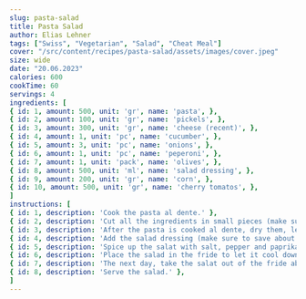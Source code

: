 ```yaml
---
slug: pasta-salad
title: Pasta Salad
author: Elias Lehner
tags: ["Swiss", "Vegetarian", "Salad", "Cheat Meal"]
cover: "/src/content/recipes/pasta-salad/assets/images/cover.jpeg"
size: wide
date: "20.06.2023"
calories: 600
cookTime: 60
servings: 4
ingredients: [
{ id: 1, amount: 500, unit: 'gr', name: 'pasta', },
{ id: 2, amount: 100, unit: 'gr', name: 'pickels', },
{ id: 3, amount: 300, unit: 'gr', name: 'cheese (recent)', },
{ id: 4, amount: 1, unit: 'pc', name: 'cucumber', },
{ id: 5, amount: 3, unit: 'pc', name: 'onions', },
{ id: 6, amount: 1, unit: 'pc', name: 'peperoni', },
{ id: 7, amount: 1, unit: 'pack', name: 'olives', },
{ id: 8, amount: 500, unit: 'ml', name: 'salad dressing', },
{ id: 9, amount: 200, unit: 'gr', name: 'corn', },
{ id: 10, amount: 500, unit: 'gr', name: 'cherry tomatos', },
]
instructions: [
{ id: 1, description: 'Cook the pasta al dente.' },
{ id: 2, description: 'Cut all the ingredients in small pieces (make sure to remove the inner part of the cucumber).' },
{ id: 3, description: 'After the pasta is cooked al dente, dry them, let them cool down and add the other ingerdients.' },
{ id: 4, description: 'Add the salad dressing (make sure to save about 1/4 of the dressing) to the salad.' },
{ id: 5, description: 'Spice up the salat with salt, pepper and paprika.' },
{ id: 6, description: 'Place the salad in the fride to let it cool down and let the dressing soak in.' },
{ id: 7, description: 'The next day, take the salat out of the fride about 30 minutes before you serve it and add the rest of the dressing to it.' },
{ id: 8, description: 'Serve the salad.' },
]
---
```

